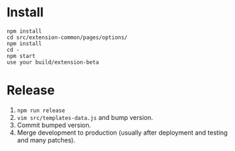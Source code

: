 # Install

```
npm install
cd src/extension-common/pages/options/
npm install
cd -
npm start
use your build/extension-beta
```

# Release

1. `npm run release`
2. `vim src/templates-data.js` and bump version.
3. Commit bumped version.
4. Merge development to production (usually after deployment and testing and many patches).
